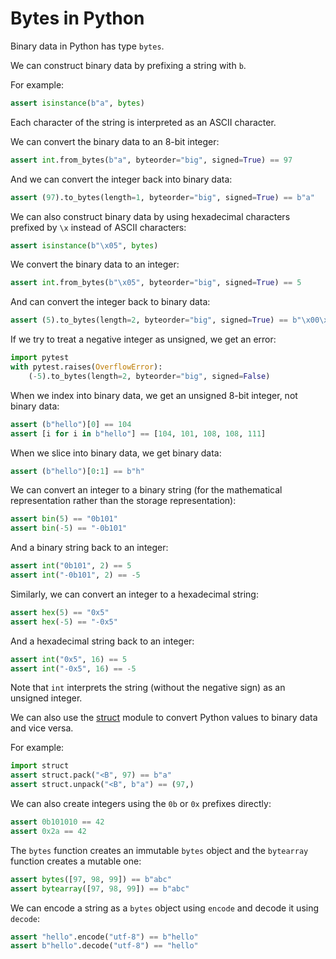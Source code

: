 # Bytes in Python

Binary data in Python has type `bytes`.

We can construct binary data by prefixing a string with `b`.

For example:

```python
assert isinstance(b"a", bytes)
```

Each character of the string is interpreted as an ASCII character.

We can convert the binary data to an 8-bit integer:

```python
assert int.from_bytes(b"a", byteorder="big", signed=True) == 97
```

And we can convert the integer back into binary data:

```python
assert (97).to_bytes(length=1, byteorder="big", signed=True) == b"a"
```

We can also construct binary data by using hexadecimal characters prefixed by `\x` instead of ASCII characters:

```python
assert isinstance(b"\x05", bytes)
```

We convert the binary data to an integer:

```python
assert int.from_bytes(b"\x05", byteorder="big", signed=True) == 5
```

And can convert the integer back to binary data:

```python
assert (5).to_bytes(length=2, byteorder="big", signed=True) == b"\x00\x05"
```

If we try to treat a negative integer as unsigned, we get an error:

```python
import pytest
with pytest.raises(OverflowError):
	(-5).to_bytes(length=2, byteorder="big", signed=False)
```

When we index into binary data, we get an unsigned 8-bit integer, not binary data:

```python
assert (b"hello")[0] == 104
assert [i for i in b"hello"] == [104, 101, 108, 108, 111]
```

When we slice into binary data, we get binary data:

```python
assert (b"hello")[0:1] == b"h"
```

We can convert an integer to a binary string (for the mathematical representation rather than the storage representation):

```python
assert bin(5) == "0b101"
assert bin(-5) == "-0b101"
```

And a binary string back to an integer:

```python
assert int("0b101", 2) == 5
assert int("-0b101", 2) == -5
```

Similarly, we can convert an integer to a hexadecimal string:

```python
assert hex(5) == "0x5"
assert hex(-5) == "-0x5"
```

And a hexadecimal string back to an integer:

```python
assert int("0x5", 16) == 5
assert int("-0x5", 16) == -5
```

Note that `int` interprets the string (without the negative sign) as an unsigned integer.

We can also use the [struct](https://docs.python.org/3/library/struct.html) module to convert Python values to binary data and vice versa.

For example:

```python
import struct
assert struct.pack("<B", 97) == b"a"
assert struct.unpack("<B", b"a") == (97,)
```

We can also create integers using the `0b` or `0x` prefixes directly:

```python
assert 0b101010 == 42
assert 0x2a == 42
```

The `bytes` function creates an immutable `bytes` object and the `bytearray` function creates a mutable one:

```python
assert bytes([97, 98, 99]) == b"abc"
assert bytearray([97, 98, 99]) == b"abc"
```

We can encode a string as a `bytes` object using `encode` and decode it using `decode`:

```python
assert "hello".encode("utf-8") == b"hello"
assert b"hello".decode("utf-8") == "hello"
```